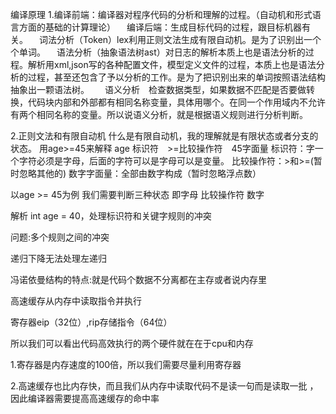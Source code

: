 编译原理
1.编译前端：编译器对程序代码的分析和理解的过程。（自动机和形式语言方面的基础的计算理论）
　编译后端：生成目标代码的过程，跟目标机器有关。
　词法分析（Token）lex利用正则文法生成有限自动机。是为了识别出一个个单词。
　语法分析（抽象语法树ast）对日志的解析本质上也是语法分析的过程。解析用xml,json写的各种配置文件，模型定义文件的过程，本质上也是语法分析的过程，甚至还包含了予以分析的工作。是为了把识别出来的单词按照语法结构抽象出一颗语法树。　
　语义分析　检查数据类型，如果数据不匹配是否要做转换，代码块内部和外部都有相同名称变量，具体用哪个。在同一个作用域内不允许有两个相同名称的变量。所以说语义分析，就是根据语义规则进行分析判断。　
　

2.正则文法和有限自动机
什么是有限自动机，我的理解就是有限状态或者分支的状态。
用age>=45来解释
age 标识符　>=比较操作符　45字面量
标识符：字一个字符必须是字母，后面的字符可以是字母可以是变量。
比较操作符：>和>=(暂时忽略其他的)
数字字面量：全部由数字构成（暂时忽略浮点数）

以age >= 45为例
我们需要判断三种状态
即字母 比较操作符 数字

解析 int age = 40，处理标识符和关键字规则的冲突

问题:多个规则之间的冲突

递归下降无法处理左递归

冯诺依曼结构的特点:就是代码个数据不分离都在主存或者说内存里

高速缓存从内存中读取指令并执行

寄存器eip（32位）,rip存储指令（64位）

所以我们可以看出代码高效执行的两个硬件就在在于cpu和内存

1.寄存器是内存速度的100倍，所以我们需要尽量利用寄存器

2.高速缓存也比内存快，而且我们从内存中读取代码不是读一句而是读取一批
，因此编译器需要提高高速缓存的命中率








　
